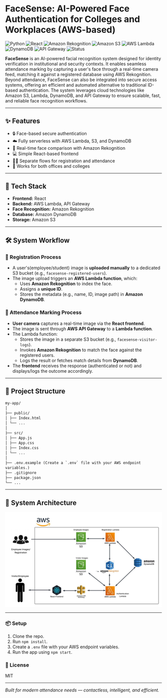 # FaceSense: AI-Powered Face Authentication for Colleges and Workplaces (AWS-based)
![Python](https://img.shields.io/badge/Python-3.9+-blue?style=flat-square&logo=python)
![React](https://img.shields.io/badge/Frontend-React-blue?style=flat-square&logo=react)
![Amazon Rekognition](https://img.shields.io/badge/AWS-Rekognition-orange?style=flat-square&logo=amazonaws)
![Amazon S3](https://img.shields.io/badge/AWS-S3-orange?style=flat-square&logo=amazonaws)
![AWS Lambda](https://img.shields.io/badge/AWS-Lambda-orange?style=flat-square&logo=amazonaws)
![DynamoDB](https://img.shields.io/badge/AWS-DynamoDB-orange?style=flat-square&logo=amazonaws)
![API Gateway](https://img.shields.io/badge/AWS-API--Gateway-orange?style=flat-square&logo=amazonaws)
![Status](https://img.shields.io/badge/Project-Completed-brightgreen?style=flat-square)

**FaceSense** is an AI-powered facial recognition system designed for identity verification in institutional and security contexts. It enables seamless attendance marking by capturing a user's face through a real-time camera feed, matching it against a registered database using AWS Rekognition. Beyond attendance, FaceSense can also be integrated into secure access systems, offering an efficient and automated alternative to traditional ID-based authentication. The system leverages cloud technologies like Amazon S3, Lambda, DynamoDB, and API Gateway to ensure scalable, fast, and reliable face recognition workflows.

---

## ✨ Features

- 🔒 Face-based secure authentication
- ☁️ Fully serverless with AWS Lambda, S3, and DynamoDB
- 🎯 Real-time face comparison with Amazon Rekognition
- 💻 Simple React-based frontend
- 🧑‍💼 Separate flows for registration and attendance
- 🏫 Works for both offices and colleges

---

## 🚀 Tech Stack

- **Frontend:** React
- **Backend:** AWS Lambda, API Gateway
- **Face Recognition:** Amazon Rekognition
- **Database:** Amazon DynamoDB
- **Storage:** Amazon S3

---

## 🛠️ System Workflow

### 🔹 Registration Process
- A user's(employee/student) image is **uploaded manually** to a dedicated S3 bucket (e.g., `facesense-registered-users`).
- The image upload triggers an **AWS Lambda function**, which:
  - Uses **Amazon Rekognition** to index the face.
  - Assigns a **unique ID**.
  - Stores the metadata (e.g., name, ID, image path) in **Amazon DynamoDB**.

### 🔹 Attendance Marking Process
- **User camera** captures a real-time image via the **React frontend**.
- The image is sent through **AWS API Gateway** to a **Lambda function**.
- The Lambda function:
  - Stores the image in a separate S3 bucket (e.g., `facesense-visitor-logs`).
  - Invokes **Amazon Rekognition** to match the face against the registered users.
  - Logs the result or fetches match details from **DynamoDB**.
- The **frontend** receives the response (authenticated or not) and displays/logs the outcome accordingly.


---

## 📂 Project Structure
```
my-app/
│
├── public/
│ ├── Index.html
│ └── ...
│
├── src/
│ ├── App.js
│ ├── App.css
│ ├── Index.css
│ └── ...
│ 
├── .env.example (Create a `.env` file with your AWS endpoint variables.)
├── .gitignore
├── package.json
└── ...
```

---

## 🧠 System Architecture

![System Architecture](Architecture-diagram/architecture-diagram.jpeg)

---

### 📦 Setup
1. Clone the repo.
2. Run `npm install`.
3. Create a `.env` file with your AWS endpoint variables.
4. Run the app using `npm start`.

### 📄 License
MIT

---

*Built for modern attendance needs — contactless, intelligent, and efficient.*
